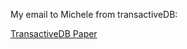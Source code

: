 My email to Michele from transactiveDB:

<a href=http://exascale.info/papers/TransactiveDB.pdf>TransactiveDB Paper<a/>
